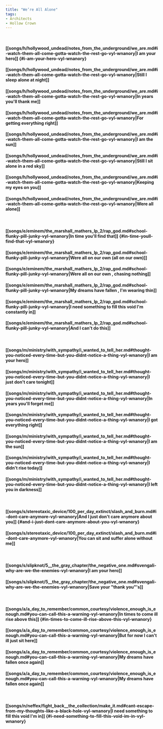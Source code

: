 ```yaml
---
title: "We’re All Alone"
tags:
- Architects
- Hollow Crown
---
```

&nbsp;
#### [[songs/h/hollywood_undead/notes_from_the_underground/we_are.md#i-watch-them-all-come-gotta-watch-the-rest-go-vyl-wnanory|I am your hero]] {#i-am-your-hero-vyl-wnanory}
#### [[songs/h/hollywood_undead/notes_from_the_underground/we_are.md#i-watch-them-all-come-gotta-watch-the-rest-go-vyl-wnanory|Still I sleep alone at night]]
#### [[songs/h/hollywood_undead/notes_from_the_underground/we_are.md#i-watch-them-all-come-gotta-watch-the-rest-go-vyl-wnanory|In years you'll thank me]]
#### [[songs/h/hollywood_undead/notes_from_the_underground/we_are.md#i-watch-them-all-come-gotta-watch-the-rest-go-vyl-wnanory|For getting everything right]]
#### [[songs/h/hollywood_undead/notes_from_the_underground/we_are.md#i-watch-them-all-come-gotta-watch-the-rest-go-vyl-wnanory|I am the sun]]
#### [[songs/h/hollywood_undead/notes_from_the_underground/we_are.md#i-watch-them-all-come-gotta-watch-the-rest-go-vyl-wnanory|Still I sit alone in a red sky]]
#### [[songs/h/hollywood_undead/notes_from_the_underground/we_are.md#i-watch-them-all-come-gotta-watch-the-rest-go-vyl-wnanory|Keeping my eyes on you]]
#### [[songs/h/hollywood_undead/notes_from_the_underground/we_are.md#i-watch-them-all-come-gotta-watch-the-rest-go-vyl-wnanory|Were all alone]]
&nbsp;
#### [[songs/e/eminem/the_marshall_mathers_lp_2/rap_god.md#school-flunky-pill-junky-vyl-wnanory|In time you'll find that]] {#in-time-youll-find-that-vyl-wnanory}
#### [[songs/e/eminem/the_marshall_mathers_lp_2/rap_god.md#school-flunky-pill-junky-vyl-wnanory|Were all on our own (all on our own)]]
#### [[songs/e/eminem/the_marshall_mathers_lp_2/rap_god.md#school-flunky-pill-junky-vyl-wnanory|Were all on our own , chasing nothing]]
#### [[songs/e/eminem/the_marshall_mathers_lp_2/rap_god.md#school-flunky-pill-junky-vyl-wnanory|My dreams have fallen , I'm wearing thin]]
#### [[songs/e/eminem/the_marshall_mathers_lp_2/rap_god.md#school-flunky-pill-junky-vyl-wnanory|I need something to fill this void I'm constantly in]]
#### [[songs/e/eminem/the_marshall_mathers_lp_2/rap_god.md#school-flunky-pill-junky-vyl-wnanory|And I can't do this]]
&nbsp;
#### [[songs/m/ministry/with_sympathy/i_wanted_to_tell_her.md#thought-you-noticed-every-time-but-you-didnt-notice-a-thing-vyl-wnanory|I am your hero]]
#### [[songs/m/ministry/with_sympathy/i_wanted_to_tell_her.md#thought-you-noticed-every-time-but-you-didnt-notice-a-thing-vyl-wnanory|I just don't care tonight]]
#### [[songs/m/ministry/with_sympathy/i_wanted_to_tell_her.md#thought-you-noticed-every-time-but-you-didnt-notice-a-thing-vyl-wnanory|In years you'll forget me]]
#### [[songs/m/ministry/with_sympathy/i_wanted_to_tell_her.md#thought-you-noticed-every-time-but-you-didnt-notice-a-thing-vyl-wnanory|I got everything right]]
#### [[songs/m/ministry/with_sympathy/i_wanted_to_tell_her.md#thought-you-noticed-every-time-but-you-didnt-notice-a-thing-vyl-wnanory|I am the sun]]
#### [[songs/m/ministry/with_sympathy/i_wanted_to_tell_her.md#thought-you-noticed-every-time-but-you-didnt-notice-a-thing-vyl-wnanory|I didn't rise today]]
#### [[songs/m/ministry/with_sympathy/i_wanted_to_tell_her.md#thought-you-noticed-every-time-but-you-didnt-notice-a-thing-vyl-wnanory|I left you in darkness]]
&nbsp;
#### [[songs/s/stereotaxic_device/100_per_day_extinct/slash_and_burn.md#i-dont-care-anymore-vyl-wnanory|And I just don't care anymore about you]] {#and-i-just-dont-care-anymore-about-you-vyl-wnanory}
#### [[songs/s/stereotaxic_device/100_per_day_extinct/slash_and_burn.md#i-dont-care-anymore-vyl-wnanory|You can sit and suffer alone without me]]
&nbsp;
#### [[songs/s/slipknot/5__the_gray_chapter/the_negative_one.md#svengali-why-are-we-the-enemies-vyl-wnanory|I am your hero]]
#### [[songs/s/slipknot/5__the_gray_chapter/the_negative_one.md#svengali-why-are-we-the-enemies-vyl-wnanory|Save your "thank you"'s]]
&nbsp;
#### [[songs/a/a_day_to_remember/common_courtesy/violence_enough_is_enough.md#you-can-call-this-a-warning-vyl-wnanory|In times to come ill rise above this]] {#in-times-to-come-ill-rise-above-this-vyl-wnanory}
#### [[songs/a/a_day_to_remember/common_courtesy/violence_enough_is_enough.md#you-can-call-this-a-warning-vyl-wnanory|But for now I can't ill just sit here]]
#### [[songs/a/a_day_to_remember/common_courtesy/violence_enough_is_enough.md#you-can-call-this-a-warning-vyl-wnanory|My dreams have fallen once again]]
#### [[songs/a/a_day_to_remember/common_courtesy/violence_enough_is_enough.md#you-can-call-this-a-warning-vyl-wnanory|My dreams have fallen once again]]
&nbsp;
#### [[songs/n/neffex/fight_back__the_collection/make_it.md#cant-escape-from-my-thoughts-like-a-black-hole-vyl-wnanory|I need something to fill this void I'm in]] {#i-need-something-to-fill-this-void-im-in-vyl-wnanory}
